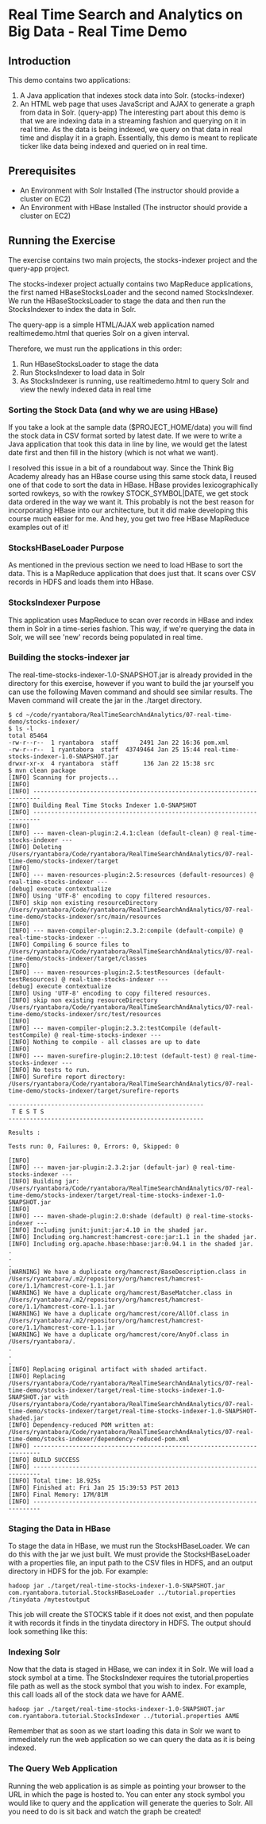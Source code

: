 Real Time Search and Analytics on Big Data - Real Time Demo
=============

Introduction
-------
This demo contains two applications:
1. A Java application that indexes stock data into Solr. (stocks-indexer)
2. An HTML web page that uses JavaScript and AJAX to generate a graph from data in Solr. (query-app)
The interesting part about this demo is that we are indexing data in a streaming fashion and querying on it in real time. As the data is being indexed, we query on that data in real time and display it in a graph. Essentially, this demo is meant to replicate ticker like data being indexed and queried on in real time.

Prerequisites
-------
* An Environment with Solr Installed (The instructor should provide a cluster on EC2)
* An Environment with HBase Installed (The instructor should provide a cluster on EC2)

Running the Exercise
-------

The exercise contains two main projects, the stocks-indexer project and the query-app project. 

The stocks-indexer project actually contains two MapReduce applications, the first named HBaseStocksLoader and the second named StocksIndexer. We run the HBaseStocksLoader to stage the data and then run the StocksIndexer to index the data in Solr.

The query-app is a simple HTML/AJAX web application named realtimedemo.html that queries Solr on a given interval. 

Therefore, we must run the applications in this order:
1) Run HBaseStocksLoader to stage the data
2) Run StocksIndexer to load data in Solr
3) As StocksIndexer is running, use realtimedemo.html to query Solr and view the newly indexed data in real time

### Sorting the Stock Data (and why we are using HBase)
If you take a look at the sample data ($PROJECT\_HOME/data) you will find the stock data in CSV format sorted by latest date. If we were to write a Java application that took this data in line by line, we would get the latest date first and then fill in the history (which is not what we want).

I resolved this issue in a bit of a roundabout way. Since the Think Big Academy already has an HBase course using this same stock data, I reused one of that code to sort the data in HBase. HBase provides lexicographically sorted rowkeys, so with the rowkey STOCK_SYMBOL|DATE, we get stock data ordered in the way we want it. This probably is not the best reason for incorporating HBase into our architecture, but it did make developing this course much easier for me. And hey, you get two free HBase MapReduce examples out of it!

### StocksHBaseLoader Purpose
As mentioned in the previous section we need to load HBase to sort the data. This is a MapReduce application that does just that. It scans over CSV records in HDFS and loads them into HBase. 

### StocksIndexer Purpose
This application uses MapReduce to scan over records in HBase and index them in Solr in a time-series fashion. This way, if we're querying the data in Solr, we will see 'new' records being populated in real time.

### Building the stocks-indexer jar

The real-time-stocks-indexer-1.0-SNAPSHOT.jar is already provided in the directory for this exercise, however if you want to build the jar yourself you can use the following Maven command and should see similar results. The Maven command will create the jar in the ./target directory.


	$ cd ~/code/ryantabora/RealTimeSearchAndAnalytics/07-real-time-demo/stocks-indexer/
	$ ls -l
	total 85464
	-rw-r--r--  1 ryantabora  staff      2491 Jan 22 16:36 pom.xml
	-rw-r--r--  1 ryantabora  staff  43749464 Jan 25 15:44 real-time-stocks-indexer-1.0-SNAPSHOT.jar
	drwxr-xr-x  4 ryantabora  staff       136 Jan 22 15:38 src
	$ mvn clean package
	[INFO] Scanning for projects...
	[INFO]                                                                         
	[INFO] ------------------------------------------------------------------------
	[INFO] Building Real Time Stocks Indexer 1.0-SNAPSHOT
	[INFO] ------------------------------------------------------------------------
	[INFO] 
	[INFO] --- maven-clean-plugin:2.4.1:clean (default-clean) @ real-time-stocks-indexer ---
	[INFO] Deleting /Users/ryantabora/Code/ryantabora/RealTimeSearchAndAnalytics/07-real-time-demo/stocks-indexer/target
	[INFO] 
	[INFO] --- maven-resources-plugin:2.5:resources (default-resources) @ real-time-stocks-indexer ---
	[debug] execute contextualize
	[INFO] Using 'UTF-8' encoding to copy filtered resources.
	[INFO] skip non existing resourceDirectory /Users/ryantabora/Code/ryantabora/RealTimeSearchAndAnalytics/07-real-time-demo/stocks-indexer/src/main/resources
	[INFO] 
	[INFO] --- maven-compiler-plugin:2.3.2:compile (default-compile) @ real-time-stocks-indexer ---
	[INFO] Compiling 6 source files to /Users/ryantabora/Code/ryantabora/RealTimeSearchAndAnalytics/07-real-time-demo/stocks-indexer/target/classes
	[INFO] 
	[INFO] --- maven-resources-plugin:2.5:testResources (default-testResources) @ real-time-stocks-indexer ---
	[debug] execute contextualize
	[INFO] Using 'UTF-8' encoding to copy filtered resources.
	[INFO] skip non existing resourceDirectory /Users/ryantabora/Code/ryantabora/RealTimeSearchAndAnalytics/07-real-time-demo/stocks-indexer/src/test/resources
	[INFO] 
	[INFO] --- maven-compiler-plugin:2.3.2:testCompile (default-testCompile) @ real-time-stocks-indexer ---
	[INFO] Nothing to compile - all classes are up to date
	[INFO] 
	[INFO] --- maven-surefire-plugin:2.10:test (default-test) @ real-time-stocks-indexer ---
	[INFO] No tests to run.
	[INFO] Surefire report directory: /Users/ryantabora/Code/ryantabora/RealTimeSearchAndAnalytics/07-real-time-demo/stocks-indexer/target/surefire-reports

	-------------------------------------------------------
	 T E S T S
	-------------------------------------------------------

	Results :

	Tests run: 0, Failures: 0, Errors: 0, Skipped: 0

	[INFO] 
	[INFO] --- maven-jar-plugin:2.3.2:jar (default-jar) @ real-time-stocks-indexer ---
	[INFO] Building jar: /Users/ryantabora/Code/ryantabora/RealTimeSearchAndAnalytics/07-real-time-demo/stocks-indexer/target/real-time-stocks-indexer-1.0-SNAPSHOT.jar
	[INFO] 
	[INFO] --- maven-shade-plugin:2.0:shade (default) @ real-time-stocks-indexer ---
	[INFO] Including junit:junit:jar:4.10 in the shaded jar.
	[INFO] Including org.hamcrest:hamcrest-core:jar:1.1 in the shaded jar.
	[INFO] Including org.apache.hbase:hbase:jar:0.94.1 in the shaded jar.
	.
	.
	.
	[WARNING] We have a duplicate org/hamcrest/BaseDescription.class in /Users/ryantabora/.m2/repository/org/hamcrest/hamcrest-core/1.1/hamcrest-core-1.1.jar
	[WARNING] We have a duplicate org/hamcrest/BaseMatcher.class in /Users/ryantabora/.m2/repository/org/hamcrest/hamcrest-core/1.1/hamcrest-core-1.1.jar
	[WARNING] We have a duplicate org/hamcrest/core/AllOf.class in /Users/ryantabora/.m2/repository/org/hamcrest/hamcrest-core/1.1/hamcrest-core-1.1.jar
	[WARNING] We have a duplicate org/hamcrest/core/AnyOf.class in /Users/ryantabora/.
	.
	.
	.
	[INFO] Replacing original artifact with shaded artifact.
	[INFO] Replacing /Users/ryantabora/Code/ryantabora/RealTimeSearchAndAnalytics/07-real-time-demo/stocks-indexer/target/real-time-stocks-indexer-1.0-SNAPSHOT.jar with /Users/ryantabora/Code/ryantabora/RealTimeSearchAndAnalytics/07-real-time-demo/stocks-indexer/target/real-time-stocks-indexer-1.0-SNAPSHOT-shaded.jar
	[INFO] Dependency-reduced POM written at: /Users/ryantabora/Code/ryantabora/RealTimeSearchAndAnalytics/07-real-time-demo/stocks-indexer/dependency-reduced-pom.xml
	[INFO] ------------------------------------------------------------------------
	[INFO] BUILD SUCCESS
	[INFO] ------------------------------------------------------------------------
	[INFO] Total time: 18.925s
	[INFO] Finished at: Fri Jan 25 15:39:53 PST 2013
	[INFO] Final Memory: 17M/81M
	[INFO] ------------------------------------------------------------------------

### Staging the Data in HBase

To stage the data in HBase, we must run the StocksHBaseLoader. We can do this with the jar we just built. We must provide the StocksHBaseLoader with a properties file, an input path to the CSV files in HDFS, and an output directory in HDFS for the job. For example:

	hadoop jar ./target/real-time-stocks-indexer-1.0-SNAPSHOT.jar com.ryantabora.tutorial.StocksHBaseLoader ../tutorial.properties /tinydata /mytestoutput

This job will create the STOCKS table if it does not exist, and then populate it with records it finds in the tinydata directory in HDFS. The output should look something like this:

### Indexing Solr

Now that the data is staged in HBase, we can index it in Solr. We will load a stock symbol at a time. The StocksIndexer requires the tutorial.properties file path as well as the stock symbol that you wish to index. For example, this call loads all of the stock data we have for AAME.

	hadoop jar ./target/real-time-stocks-indexer-1.0-SNAPSHOT.jar com.ryantabora.tutorial.StocksIndexer ../tutorial.properties AAME

Remember that as soon as we start loading this data in Solr we want to immediately run the web application so we can query the data as it is being indexed.

### The Query Web Application

Running the web application is as simple as pointing your browser to the URL in which the page is hosted to. You can enter any stock symbol you would like to query and the application will generate the queries to Solr. All you need to do is sit back and watch the graph be created!

